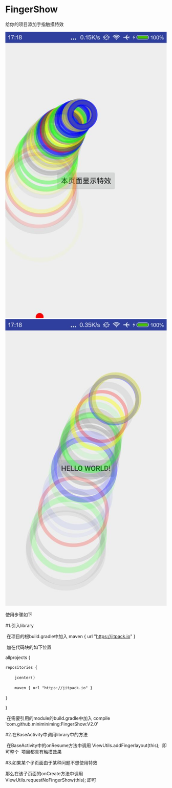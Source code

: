 # FingerShow
给你的项目添加手指触摸特效

![image](wave1.jpg)
![image](wave2.jpg)

使用步骤如下

#1.引入library

  在项目的根build.gradle中加入   maven { url "https://jitpack.io" }
  
  加在代码块的如下位置
  
  allprojects {
  
    repositories {
    
        jcenter()
        
        maven { url "https://jitpack.io" }
        
    }
    
  }
  
  在需要引用的module的build.gradle中加入
  compile 'com.github.miniminiming:FingerShow:V2.0'
  

#2.在BaseActivity中调用library中的方法

  在BaseActivity中的onResume方法中调用  ViewUtils.addFingerlayout(this);  即可整个
  项目都具有触摸效果
  
  
#3.如果某个子页面由于某种问题不想使用特效

那么在该子页面的onCreate方法中调用   ViewUtils.requestNoFingerShow(this); 即可
